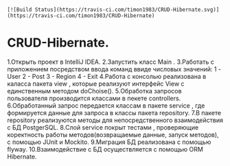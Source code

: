                                                                                                    [![Build Status](https://travis-ci.com/timon1983/CRUD-Hibernate.svg)](https://travis-ci.com/timon1983/CRUD-Hibernate)

# CRUD-Hibernate.
1.Открыть проект в IntelliJ IDEA.
2.Запустить класс Main .
3.Работать с приложением посредством ввода команд ввиде числовых значений:
   1 - User
   2 - Post
   3 - Region
   4 - Exit
4.Работа с консолью реализована в каласса пакета view , которые реализуют интерфейс View c единственным методом
doChoise().
5.Обработка запросов пользователя производится классами в пекете controllers.
6.Обработанный запрос передается классам в пакете service , где формируется данные для запроса в классы пакета repository.
7.В пакете repository реализуются методы для непосредственного взаимодействия с БД PostgerSQL.
8.Слой service покрыт тестами , проверяющие коректность работы методов(возвращаемые данные, запуск методов),
с помощью JUnit и Mockito.
9.Миграция БД реализoвана с помощью flyway.
10.Взаимодействие с БД осуществляется с помощью ORM Hibernate.

